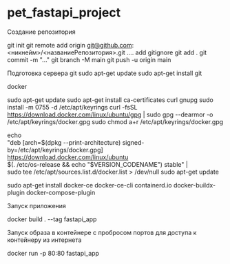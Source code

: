 ﻿# pet_fastapi_project
 
Создание репозитория

git init
git remote add origin git@github.com:<никнейм>/<названиеРепозитория>.git
.... add gitignore
git add .
git commit -m "..."
git branch -M main
git push -u origin main

Подготовка сервера
git
sudo apt-get update
sudo apt-get install git

docker

sudo apt-get update
sudo apt-get install ca-certificates curl gnupg
sudo install -m 0755 -d /etc/apt/keyrings
curl -fsSL https://download.docker.com/linux/ubuntu/gpg | sudo gpg --dearmor -o /etc/apt/keyrings/docker.gpg
sudo chmod a+r /etc/apt/keyrings/docker.gpg

echo \
  "deb [arch=$(dpkg --print-architecture) signed-by=/etc/apt/keyrings/docker.gpg] https://download.docker.com/linux/ubuntu \
  $(. /etc/os-release && echo "$VERSION_CODENAME") stable" | \
  sudo tee /etc/apt/sources.list.d/docker.list > /dev/null
  sudo apt-get update

sudo apt-get install docker-ce docker-ce-cli containerd.io docker-buildx-plugin docker-compose-plugin

Запуск приложения

docker build . --tag fastapi_app

Запуск образа в контейнере с пробросом портов для доступа к контейнеру из интернета

docker run -p 80:80 fastapi_app
